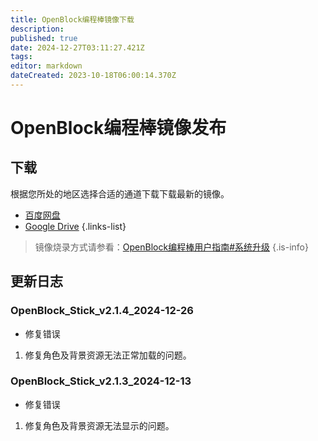 ```yaml
---
title: OpenBlock编程棒镜像下载
description: 
published: true
date: 2024-12-27T03:11:27.421Z
tags: 
editor: markdown
dateCreated: 2023-10-18T06:00:14.370Z
---
```


# OpenBlock编程棒镜像发布

## 下载

根据您所处的地区选择合适的通道下载下载最新的镜像。

- [百度网盘](https://pan.baidu.com/s/1cCDFpOzm4NB_3inbQX-Rug?pwd=6ma4)
- [Google Drive](https://drive.google.com/drive/folders/13uzJDJvgRiKre2m5uvA0WoAk1mwmrQzo?usp=drive_link)
{.links-list}

> 镜像烧录方式请参看：[OpenBlock编程棒用户指南#系统升级](/official-products/openblock-stick/user-guide#系统升级)
{.is-info}

## 更新日志

### OpenBlock_Stick_v2.1.4_2024-12-26

- 修复错误

1. 修复角色及背景资源无法正常加载的问题。

### OpenBlock_Stick_v2.1.3_2024-12-13

- 修复错误

1. 修复角色及背景资源无法显示的问题。
